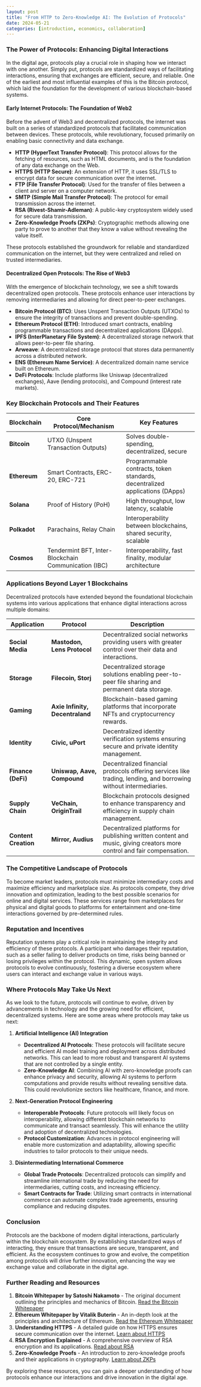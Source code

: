 ```yaml
---
layout: post
title: "From HTTP to Zero-Knowledge AI: The Evolution of Protocols"
date: 2024-05-21
categories: [introduction, economics, collaboration]
---
```


### The Power of Protocols: Enhancing Digital Interactions

In the digital age, protocols play a crucial role in shaping how we interact with one another. Simply put, protocols are standardized ways of facilitating interactions, ensuring that exchanges are efficient, secure, and reliable. One of the earliest and most influential examples of this is the Bitcoin protocol, which laid the foundation for the development of various blockchain-based systems.

#### Early Internet Protocols: The Foundation of Web2

Before the advent of Web3 and decentralized protocols, the internet was built on a series of standardized protocols that facilitated communication between devices. These protocols, while revolutionary, focused primarily on enabling basic connectivity and data exchange.

- **HTTP (HyperText Transfer Protocol)**: This protocol allows for the fetching of resources, such as HTML documents, and is the foundation of any data exchange on the Web.
- **HTTPS (HTTP Secure)**: An extension of HTTP, it uses SSL/TLS to encrypt data for secure communication over the internet.
- **FTP (File Transfer Protocol)**: Used for the transfer of files between a client and server on a computer network.
- **SMTP (Simple Mail Transfer Protocol)**: The protocol for email transmission across the internet.
- **RSA (Rivest-Shamir-Adleman)**: A public-key cryptosystem widely used for secure data transmission.
- **Zero-Knowledge Proofs (ZKPs)**: Cryptographic methods allowing one party to prove to another that they know a value without revealing the value itself.

These protocols established the groundwork for reliable and standardized communication on the internet, but they were centralized and relied on trusted intermediaries.

#### Decentralized Open Protocols: The Rise of Web3

With the emergence of blockchain technology, we see a shift towards decentralized open protocols. These protocols enhance user interactions by removing intermediaries and allowing for direct peer-to-peer exchanges.

- **Bitcoin Protocol (BTC)**: Uses Unspent Transaction Outputs (UTXOs) to ensure the integrity of transactions and prevent double-spending.
- **Ethereum Protocol (ETH)**: Introduced smart contracts, enabling programmable transactions and decentralized applications (DApps).
- **IPFS (InterPlanetary File System)**: A decentralized storage network that allows peer-to-peer file sharing.
- **Arweave**: A decentralized storage protocol that stores data permanently across a distributed network.
- **ENS (Ethereum Name Service)**: A decentralized domain name service built on Ethereum.
- **DeFi Protocols**: Include platforms like Uniswap (decentralized exchanges), Aave (lending protocols), and Compound (interest rate markets).

### Key Blockchain Protocols and Their Features

| **Blockchain** | **Core Protocol/Mechanism** | **Key Features**                                                                 |
|----------------|-----------------------------|---------------------------------------------------------------------------------|
| **Bitcoin**    | UTXO (Unspent Transaction Outputs) | Solves double-spending, decentralized, secure                                   |
| **Ethereum**   | Smart Contracts, ERC-20, ERC-721    | Programmable contracts, token standards, decentralized applications (DApps)     |
| **Solana**     | Proof of History (PoH)              | High throughput, low latency, scalable                                          |
| **Polkadot**   | Parachains, Relay Chain             | Interoperability between blockchains, shared security, scalable                 |
| **Cosmos**     | Tendermint BFT, Inter-Blockchain Communication (IBC) | Interoperability, fast finality, modular architecture                           |

### Applications Beyond Layer 1 Blockchains

Decentralized protocols have extended beyond the foundational blockchain systems into various applications that enhance digital interactions across multiple domains:

| **Application**    | **Protocol**               | **Description**                                                                                      |
|--------------------|----------------------------|------------------------------------------------------------------------------------------------------|
| **Social Media**   | **Mastodon, Lens Protocol**| Decentralized social networks providing users with greater control over their data and interactions. |
| **Storage**        | **Filecoin, Storj**        | Decentralized storage solutions enabling peer-to-peer file sharing and permanent data storage.       |
| **Gaming**         | **Axie Infinity, Decentraland** | Blockchain-based gaming platforms that incorporate NFTs and cryptocurrency rewards.                  |
| **Identity**       | **Civic, uPort**           | Decentralized identity verification systems ensuring secure and private identity management.         |
| **Finance (DeFi)** | **Uniswap, Aave, Compound**| Decentralized financial protocols offering services like trading, lending, and borrowing without intermediaries. |
| **Supply Chain**   | **VeChain, OriginTrail**   | Blockchain protocols designed to enhance transparency and efficiency in supply chain management.     |
| **Content Creation** | **Mirror, Audius**      | Decentralized platforms for publishing written content and music, giving creators more control and fair compensation. |

### The Competitive Landscape of Protocols

To become market leaders, protocols must minimize intermediary costs and maximize efficiency and marketplace size. As protocols compete, they drive innovation and optimization, leading to the best possible scenarios for online and digital services. These services range from marketplaces for physical and digital goods to platforms for entertainment and one-time interactions governed by pre-determined rules.

### Reputation and Incentives

Reputation systems play a critical role in maintaining the integrity and efficiency of these protocols. A participant who damages their reputation, such as a seller failing to deliver products on time, risks being banned or losing privileges within the protocol. This dynamic, open system allows protocols to evolve continuously, fostering a diverse ecosystem where users can interact and exchange value in various ways.

### Where Protocols May Take Us Next

As we look to the future, protocols will continue to evolve, driven by advancements in technology and the growing need for efficient, decentralized systems. Here are some areas where protocols may take us next:

1. **Artificial Intelligence (AI) Integration**
   - **Decentralized AI Protocols**: These protocols will facilitate secure and efficient AI model training and deployment across distributed networks. This can lead to more robust and transparent AI systems that are not controlled by a single entity.
   - **Zero-Knowledge AI**: Combining AI with zero-knowledge proofs can enhance privacy and security, allowing AI systems to perform computations and provide results without revealing sensitive data. This could revolutionize sectors like healthcare, finance, and more.

2. **Next-Generation Protocol Engineering**
   - **Interoperable Protocols**: Future protocols will likely focus on interoperability, allowing different blockchain networks to communicate and transact seamlessly. This will enhance the utility and adoption of decentralized technologies.
   - **Protocol Customization**: Advances in protocol engineering will enable more customization and adaptability, allowing specific industries to tailor protocols to their unique needs.

3. **Disintermediating International Commerce**
   - **Global Trade Protocols**: Decentralized protocols can simplify and streamline international trade by reducing the need for intermediaries, cutting costs, and increasing efficiency.
   - **Smart Contracts for Trade**: Utilizing smart contracts in international commerce can automate complex trade agreements, ensuring compliance and reducing disputes.

### Conclusion

Protocols are the backbone of modern digital interactions, particularly within the blockchain ecosystem. By establishing standardized ways of interacting, they ensure that transactions are secure, transparent, and efficient. As the ecosystem continues to grow and evolve, the competition among protocols will drive further innovation, enhancing the way we exchange value and collaborate in the digital age.

### Further Reading and Resources
1. **Bitcoin Whitepaper by Satoshi Nakamoto** - The original document outlining the principles and mechanics of Bitcoin. [Read the Bitcoin Whitepaper](https://bitcoin.org/bitcoin.pdf)
2. **Ethereum Whitepaper by Vitalik Buterin** - An in-depth look at the principles and architecture of Ethereum. [Read the Ethereum Whitepaper](https://ethereum.org/en/whitepaper/)
3. **Understanding HTTPS** - A detailed guide on how HTTPS ensures secure communication over the internet. [Learn about HTTPS](https://en.wikipedia.org/wiki/HTTPS)
4. **RSA Encryption Explained** - A comprehensive overview of RSA encryption and its applications. [Read about RSA](https://en.wikipedia.org/wiki/RSA_(cryptosystem))
5. **Zero-Knowledge Proofs** - An introduction to zero-knowledge proofs and their applications in cryptography. [Learn about ZKPs](https://en.wikipedia.org/wiki/Zero-knowledge_proof)

By exploring these resources, you can gain a deeper understanding of how protocols enhance our interactions and drive innovation in the digital age.
